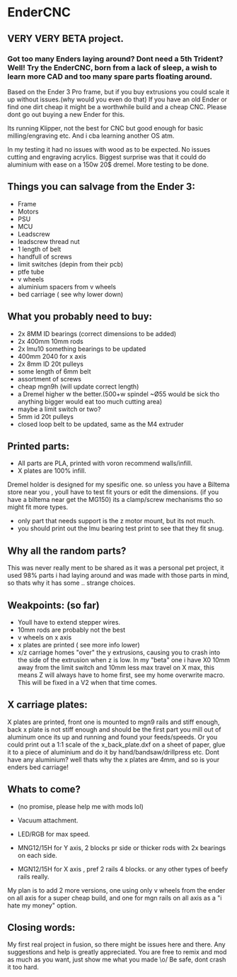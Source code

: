 # EnderCNC

## VERY VERY BETA project.

### Got too many Enders laying around? Dont need a 5th Trident? Well! Try the EnderCNC, born from a lack of sleep, a wish to learn more CAD and too many spare parts floating around.

Based on the Ender 3 Pro frame, but if you buy extrusions you could scale it up without issues.(why would you even do that) If you have an old Ender or find one dirt cheap it might be a worthwhile build and a cheap CNC. Please dont go out buying a new Ender for this.

Its running Klipper, not the best for CNC but good enough for basic milling/engraving etc. And i cba learning another OS atm.

In my testing it had no issues with wood as to be expected. No issues cutting and engraving acrylics. Biggest surprise was that it could do aluminium with ease on a 150w 20$ dremel. More testing to be done.

## Things you can salvage from the Ender 3:

* Frame
* Motors
* PSU
* MCU
* Leadscrew
* leadscrew thread nut
* 1 length of belt
* handfull of screws
* limit switches (depin from their pcb)
* ptfe tube
* v wheels
* aluminium spacers from v wheels
* bed carriage ( see why lower down)


## What you probably need to buy:

* 2x 8MM ID bearings (correct dimensions to be added)
* 2x 400mm 10mm rods
* 2x lmu10 something bearings to be updated
* 400mm 2040 for x axis
* 2x 8mm ID 20t pulleys
* some length of 6mm belt
* assortment of screws
* cheap mgn9h (will update correct length)
* a Dremel higher w the better.(500+w spindel ~Ø55 would be sick tho anything bigger would eat too much cutting area)
* maybe a limit switch or two?
* 5mm id 20t pulleys
* closed loop belt to be updated, same as the M4 extruder 

## Printed parts:

* All parts are PLA, printed with voron recommend walls/infill. 
* X plates are 100% infill.

Dremel holder is designed for my spesific one. so unless you have a Biltema store near you , youll have to test fit yours or edit the dimensions. (if you have a biltema near get the MG150) its a clamp/screw mechanisms tho so might fit more types.

* only part that needs support is the z motor mount, but its not much.
* you should print out the lmu bearing test print to see that they fit snug. 



## Why all the random parts? 

This was never really ment to be shared as it was a personal pet project, it used 98% parts i had laying around and was made with those parts in mind, so thats why it has some
.. strange choices. 

## Weakpoints: (so far)

* Youll have to extend stepper wires. 
* 10mm rods are probably not the best
* v wheels on x axis
* x plates are printed ( see more info lower)
* x/z carriage homes "over" the y extrusions, causing you to crash into the side of the extrusion when z is low. In my "beta" one i have X0 10mm away from the limit switch and 10mm less max travel on X max, this means Z will always have to home first, see my home overwrite macro. This will be fixed in a V2 when that time comes.

## X carriage plates: 

X plates are printed, front one is mounted to mgn9 rails and stiff enough, back x plate is not stiff enough and should be the first part you mill out of aluminum once its up and running and found your feeds/speeds. Or you could print out a 1:1 scale of the x_back_plate.dxf on a sheet of paper, glue it to a piece of aluminium and do it by hand/bandsaw/drillpress etc.
Dont have any aluminium? well thats why the x plates are 4mm, and so is your enders bed carriage! 


## Whats to come?
* (no promise, please help me with mods lol) 

* Vacuum attachment.
* LED/RGB for max speed.
* MNG12/15H for Y axis, 2 blocks pr side or thicker rods with 2x bearings on each side.
* MGN12/15H for X axis , pref 2 rails 4 blocks.
or any other types of beefy rails really.


My plan is to add 2 more versions, one using only v wheels from the ender on all axis for a super cheap build, and one for mgn rails on all axis as a "i hate my money" option. 


## Closing words:

My first real project in fusion, so there might be issues here and there. Any suggestions and help is greatly appreciated. You are free to remix and mod as much as you want, just show me what you made \o/ Be safe, dont crash it too hard.
